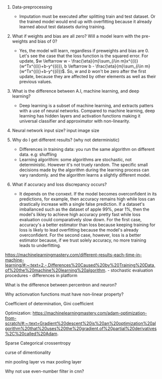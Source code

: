 1. Data-preprocessing
    - Imputation must be executed after splitting train and test dataset. Or the trained model would end up with overfitting because it already learned about test datasets during training.
  
2. What if weights and bias are all zero? Will a model learn with the pre-weights and bias of 0?
    - Yes, the model will learn, regardless if preweights and bias are 0. Let's see the case that the loss function is the squared error. For update, $w \leftarrow w - \frac{\eta}{m}\sum_{i\in m}x^{(i)}(w^Tx^{(i)}+b-y^{(i)}), b \leftarrow b - \frac{\eta}{m}\sum_{i\in m}(w^Tx^{(i)}+b-y^{(i)})$. So, $w$ and $b$ won't be zero after the first update, because they are affected by other elements as well as their previous values.

3. What is the difference between A.I, machine learning, and deep learning?
    - Deep learning is a subset of machine learning, and extracts patters with a use of neural networks. Compared to machine learning, deep learning has hidden layers and activation functions making it universal classifier and approximator with non-linearity.

4. Neural network input size? input image size

5. Why do I get different results? (why not deterministic)
    - Differences in training data: you run the same algorithm on different data. e.g: shuffling
    - Learning algorithim: some algorithms are stochastic, not deterministic. However it's not truely random. The specific small decisions made by the algorithm during the learning process can vary randomly. and the algorithm learns a slightly different model.

6. What if accuracy and loss discrepancy occurs? 
    - It depends on the conxext. If the model becomes overconfident in its predictions, for example, then accuracy remains high while loss can drastically increase with a single false prediction. If a dataset's imballanced such as the dataset of apple 99%, pear 1%, then the model's likley to achieve high accuracy pretty fast while loss evaluation could comparatively slow down. For the first case, accuracy's a better estimator than loss because keeping training for loss is likely to lead overfitting because the model's already overconfident. For the second case, however, loss is a better estimator because, if we trust solely accuracy, no more training leads to underfitting.

https://machinelearningmastery.com/different-results-each-time-in-machine-learning/#:~:text=2.-,Differences%20Caused%20by%20Training%20Data,of%20the%20machine%20learning%20algorithm.
    - stochastic evaluation procedures
    - differences in platform

What is the difference between percentron and neuron?

Why actionvation functions must have non-linear property?


Coefficient of determination, Gini coefficient

Optimization: https://machinelearningmastery.com/adam-optimization-from-scratch/#:~:text=Gradient%20descent%20is%20an%20optimization%20algorithm%20that%20uses%20the%20gradient,of%20partial%20derivatives%2C%20called%20Adam.

Sparse Categorical crossentropy

curse of dimentionality

min pooling layer vs max pooling layer

Why not use even-number filter in cnn?
